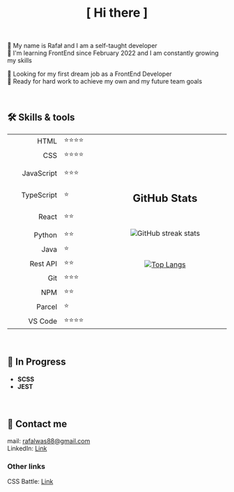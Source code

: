 <h1 align="center">[ Hi there ]</h1>

<br />

<p>👋 My name is Rafał and I am a self-taught developer<br />
  🌱 I'm learning FrontEnd since February 2022 and I am constantly growing my skills</p>
        
<p>👀 Looking for my first dream job as a FrontEnd Developer<br />
  💪 Ready for hard work to achieve my own and my future team goals
</p>

<br />
        
<table align="center">
  <tr>
    <h2>🛠 Skills & tools</h2>
  </tr>  
  <tr>
    <td width="150px" align="right">HTML</td>
    <td width="150px">⭐⭐⭐⭐</td>
    <td width="600px" rowspan="12">
<div align="center">

## GitHub Stats
  
<br />
  
![GitHub streak stats](https://github-readme-streak-stats.herokuapp.com/?user=qrreel)
  
<br />
  
[![Top Langs](https://github-readme-stats.vercel.app/api/top-langs/?username=qrreel&langs_count=8)](https://github.com/qrreel/github-readme-stats)
  
<br />
</div>
    </td>
  </tr>  
  <tr>
    <td align="right">CSS</td>
    <td>⭐⭐⭐⭐</td>
  </tr>
  <tr height="50px">
    <td align="right">JavaScript</td>
    <td>⭐⭐⭐</td>
  </tr>  
  <tr height="50px">
    <td align="right">TypeScript</td>
    <td>⭐</td>
  </tr>  
  <tr height="50px">
    <td align="right">React</td>
    <td>⭐⭐</td>
  </tr>  
  <tr>
    <td align="right">Python</td>
    <td>⭐⭐</td>
  </tr>  
  <tr>
    <td align="right">Java</td>
    <td>⭐</td>
  </tr>  
  <tr>
    <td align="right">Rest API</td>
    <td>⭐⭐</td>
  </tr>  
  <tr>
    <td align="right">Git</td>
    <td>⭐⭐⭐</td>
  </tr>  
  <tr>
    <td align="right">NPM</td>
    <td>⭐⭐</td>
  </tr>  
  <tr>
    <td align="right">Parcel</td>
    <td>⭐</td>
  </tr>  
  <tr>
    <td align="right">VS Code</td>  
    <td>⭐⭐⭐⭐</td>
  </tr>
</table>

<br />

## 🎯 In Progress<br />
<div>
  <h4>
    <ul>
      <li>SCSS</li>
      <li>JEST</li>
    </ul>
  </h4>
</div><br />

## 💬 Contact me
mail: <a href="mailto:rafalwas88@gmail.com">rafalwas88@gmail.com</a><br />
LinkedIn: <a href="http://www.linkedin.com/in/rafał-wąs-5b34a0248" target="blank">Link</a>

### Other links
CSS Battle: <a href="https://cssbattle.dev/player/FMjdVPwyHZcs6CAxHxsnOfYt48g2" target="blank">Link</a>

<!--- qrreel/qrreel is a ✨ special ✨ repository because its `README.md` (this file) appears on your GitHub profile.
You can click the Preview link to take a look at your changes.
--->

